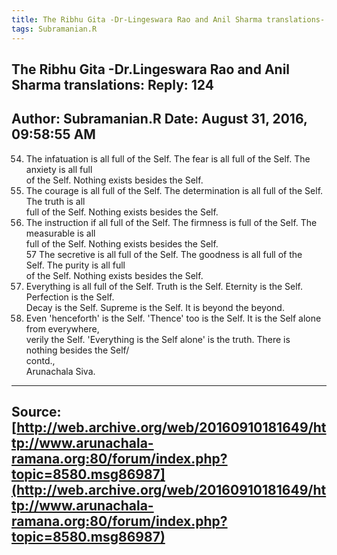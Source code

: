 ```yaml
--- 
title: The Ribhu Gita -Dr-Lingeswara Rao and Anil Sharma translations- Reply- 124   
tags: Subramanian.R  
---  
```

##  The Ribhu Gita -Dr.Lingeswara Rao and Anil Sharma translations: Reply: 124  
Author: Subramanian.R       Date: August 31, 2016, 09:58:55 AM  
---  
54. The infatuation is all full of the Self. The fear is all full of the Self. The anxiety is all full   
of the Self. Nothing exists besides the Self.   
55. The courage is all full of the Self. The determination is all full of the Self. The truth is all   
full of the Self. Nothing exists besides the Self.   
56. The instruction if all full of the Self. The firmness is full of the Self. The measurable is all   
full of the Self. Nothing exists besides the Self.   
57 The secretive is all full of the Self. The goodness is all full of the  
Self. The purity is all full   
of the Self. Nothing exists besides the Self.   
58. Everything is all full of the Self. Truth is the Self. Eternity is the Self. Perfection is the Self.   
Decay is the Self. Supreme is the Self. It is beyond the beyond.   
59. Even 'henceforth' is the Self. 'Thence' too is the Self. It is the Self alone from everywhere,   
verily the Self. 'Everything is the Self alone' is the truth. There is  
nothing besides the Self/   
contd.,   
Arunachala Siva.
 ---  
Source:[http://web.archive.org/web/20160910181649/http://www.arunachala-ramana.org:80/forum/index.php?topic=8580.msg86987](http://web.archive.org/web/20160910181649/http://www.arunachala-ramana.org:80/forum/index.php?topic=8580.msg86987)   
---  

